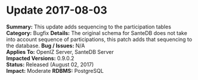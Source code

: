 # Update 2017-08-03

**Summary:** This update adds sequencing to the participation tables **Category:** Bugfix **Details:** The original schema for SanteDB does not take into account sequence of participations, this patch adds that sequencing to the database. **Bug / Issues:** N/A  
**Applies To:** OpenIZ Server, SanteDB Server  
**Impacted Versions:** 0.9.0.2  
**Status:** Released \(August 02, 2017\)  
**Impact:** Moderate **RDBMS:** PostgreSQL

